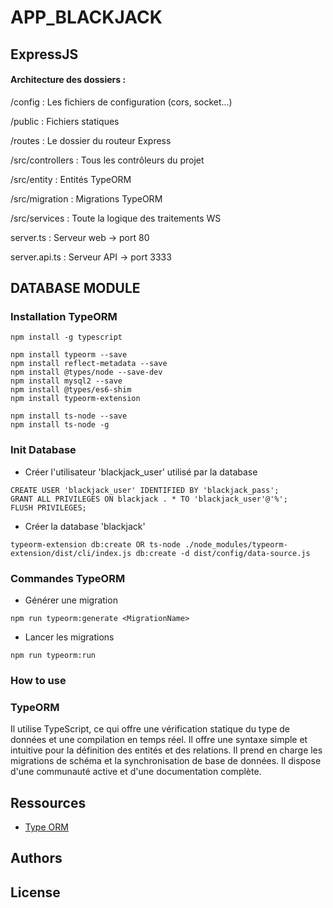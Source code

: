 # APP_BLACKJACK

## ExpressJS

#### Architecture des dossiers :

/config : Les fichiers de configuration (cors, socket...)

/public : Fichiers statiques

/routes : Le dossier du routeur Express

/src/controllers : Tous les contrôleurs du projet

/src/entity : Entités TypeORM

/src/migration : Migrations TypeORM

/src/services : Toute la logique des traitements WS

server.ts : Serveur web -> port 80

server.api.ts : Serveur API -> port 3333

## DATABASE MODULE

### Installation TypeORM

```
npm install -g typescript

npm install typeorm --save
npm install reflect-metadata --save
npm install @types/node --save-dev
npm install mysql2 --save
npm install @types/es6-shim
npm install typeorm-extension

npm install ts-node --save
npm install ts-node -g
```

### Init Database

+ Créer l'utilisateur 'blackjack_user' utilisé par la database

```
CREATE USER 'blackjack_user' IDENTIFIED BY 'blackjack_pass';
GRANT ALL PRIVILEGES ON blackjack . * TO 'blackjack_user'@'%';
FLUSH PRIVILEGES;
```

+ Créer la database 'blackjack'

```
typeorm-extension db:create OR ts-node ./node_modules/typeorm-extension/dist/cli/index.js db:create -d dist/config/data-source.js 
```

### Commandes TypeORM

+ Générer une migration
```
npm run typeorm:generate <MigrationName>  
```
+ Lancer les migrations
```
npm run typeorm:run
```

### How to use

### TypeORM

Il utilise TypeScript, ce qui offre une vérification statique du type de données et une compilation en temps réel.
Il offre une syntaxe simple et intuitive pour la définition des entités et des relations.
Il prend en charge les migrations de schéma et la synchronisation de base de données.
Il dispose d'une communauté active et d'une documentation complète.

## Ressources

- [Type ORM](https://typeorm.io/)

## Authors

## License
